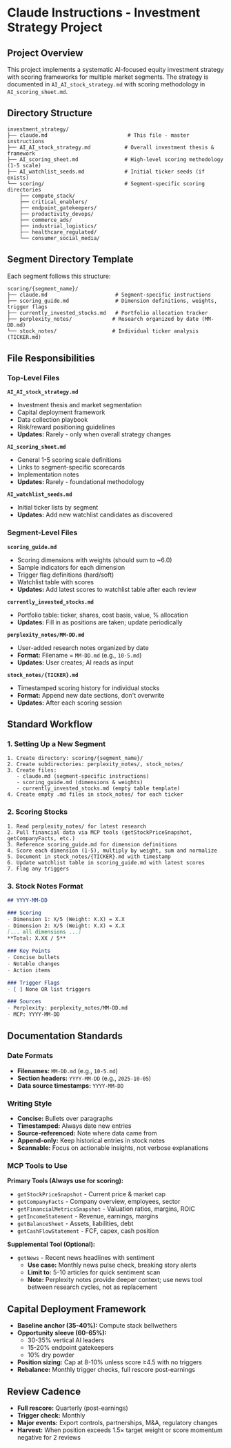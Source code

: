 # Claude Instructions - Investment Strategy Project

## Project Overview
This project implements a systematic AI-focused equity investment strategy with scoring frameworks for multiple market segments. The strategy is documented in `AI_AI_stock_strategy.md` with scoring methodology in `AI_scoring_sheet.md`.

## Directory Structure

```
investment_strategy/
├── claude.md                          # This file - master instructions
├── AI_AI_stock_strategy.md           # Overall investment thesis & framework
├── AI_scoring_sheet.md               # High-level scoring methodology (1-5 scale)
├── AI_watchlist_seeds.md             # Initial ticker seeds (if exists)
└── scoring/                          # Segment-specific scoring directories
    ├── compute_stack/
    ├── critical_enablers/
    ├── endpoint_gatekeepers/
    ├── productivity_devops/
    ├── commerce_ads/
    ├── industrial_logistics/
    ├── healthcare_regulated/
    └── consumer_social_media/
```

## Segment Directory Template

Each segment follows this structure:

```
scoring/{segment_name}/
├── claude.md                      # Segment-specific instructions
├── scoring_guide.md               # Dimension definitions, weights, trigger flags
├── currently_invested_stocks.md   # Portfolio allocation tracker
├── perplexity_notes/             # Research organized by date (MM-DD.md)
└── stock_notes/                  # Individual ticker analysis (TICKER.md)
```

## File Responsibilities

### Top-Level Files

**`AI_AI_stock_strategy.md`**
- Investment thesis and market segmentation
- Capital deployment framework
- Data collection playbook
- Risk/reward positioning guidelines
- **Updates:** Rarely - only when overall strategy changes

**`AI_scoring_sheet.md`**
- General 1-5 scoring scale definitions
- Links to segment-specific scorecards
- Implementation notes
- **Updates:** Rarely - foundational methodology

**`AI_watchlist_seeds.md`**
- Initial ticker lists by segment
- **Updates:** Add new watchlist candidates as discovered

### Segment-Level Files

**`scoring_guide.md`**
- Scoring dimensions with weights (should sum to ~6.0)
- Sample indicators for each dimension
- Trigger flag definitions (hard/soft)
- Watchlist table with scores
- **Updates:** Add latest scores to watchlist table after each review

**`currently_invested_stocks.md`**
- Portfolio table: ticker, shares, cost basis, value, % allocation
- **Updates:** Fill in as positions are taken; update periodically

**`perplexity_notes/MM-DD.md`**
- User-added research notes organized by date
- **Format:** Filename = `MM-DD.md` (e.g., `10-5.md`)
- **Updates:** User creates; AI reads as input

**`stock_notes/{TICKER}.md`**
- Timestamped scoring history for individual stocks
- **Format:** Append new date sections, don't overwrite
- **Updates:** After each scoring session

## Standard Workflow

### 1. Setting Up a New Segment
```
1. Create directory: scoring/{segment_name}/
2. Create subdirectories: perplexity_notes/, stock_notes/
3. Create files:
   - claude.md (segment-specific instructions)
   - scoring_guide.md (dimensions & weights)
   - currently_invested_stocks.md (empty table template)
4. Create empty .md files in stock_notes/ for each ticker
```

### 2. Scoring Stocks
```
1. Read perplexity_notes/ for latest research
2. Pull financial data via MCP tools (getStockPriceSnapshot, getCompanyFacts, etc.)
3. Reference scoring_guide.md for dimension definitions
4. Score each dimension (1-5), multiply by weight, sum and normalize
5. Document in stock_notes/{TICKER}.md with timestamp
6. Update watchlist table in scoring_guide.md with latest scores
7. Flag any triggers
```

### 3. Stock Notes Format
```markdown
## YYYY-MM-DD

### Scoring
- Dimension 1: X/5 (Weight: X.X) = X.X
- Dimension 2: X/5 (Weight: X.X) = X.X
[... all dimensions ...]
**Total: X.XX / 5**

### Key Points
- Concise bullets
- Notable changes
- Action items

### Trigger Flags
- [ ] None OR list triggers

### Sources
- Perplexity: perplexity_notes/MM-DD.md
- MCP: YYYY-MM-DD
```

## Documentation Standards

### Date Formats
- **Filenames:** `MM-DD.md` (e.g., `10-5.md`)
- **Section headers:** `YYYY-MM-DD` (e.g., `2025-10-05`)
- **Data source timestamps:** `YYYY-MM-DD`

### Writing Style
- **Concise:** Bullets over paragraphs
- **Timestamped:** Always date new entries
- **Source-referenced:** Note where data came from
- **Append-only:** Keep historical entries in stock notes
- **Scannable:** Focus on actionable insights, not verbose explanations

### MCP Tools to Use

**Primary Tools (Always use for scoring):**
- `getStockPriceSnapshot` - Current price & market cap
- `getCompanyFacts` - Company overview, employees, sector
- `getFinancialMetricsSnapshot` - Valuation ratios, margins, ROIC
- `getIncomeStatement` - Revenue, earnings, margins
- `getBalanceSheet` - Assets, liabilities, debt
- `getCashFlowStatement` - FCF, capex, cash position

**Supplemental Tool (Optional):**
- `getNews` - Recent news headlines with sentiment
  - **Use case:** Monthly news pulse check, breaking story alerts
  - **Limit to:** 5-10 articles for quick sentiment scan
  - **Note:** Perplexity notes provide deeper context; use news tool between research cycles, not as replacement

## Capital Deployment Framework
- **Baseline anchor (35-40%):** Compute stack bellwethers
- **Opportunity sleeve (60-65%):**
  - 30-35% vertical AI leaders
  - 15-20% endpoint gatekeepers
  - 10% dry powder
- **Position sizing:** Cap at 8-10% unless score ≥4.5 with no triggers
- **Rebalance:** Monthly trigger checks, full rescore post-earnings

## Review Cadence
- **Full rescore:** Quarterly (post-earnings)
- **Trigger check:** Monthly
- **Major events:** Export controls, partnerships, M&A, regulatory changes
- **Harvest:** When position exceeds 1.5× target weight or score momentum negative for 2 reviews
